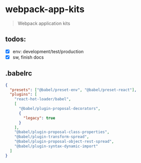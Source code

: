 # webpack-app-kits
> Webpack application kits

## todos:
- [x] env: development/test/production
- [x] sw, finish docs

## .babelrc
```json
{
  "presets": ["@babel/preset-env", "@babel/preset-react"],
  "plugins": [
    "react-hot-loader/babel",
    [
      "@babel/plugin-proposal-decorators",
      {
        "legacy": true
      }
    ],
    "@babel/plugin-proposal-class-properties",
    "@babel/plugin-transform-spread",
    "@babel/plugin-proposal-object-rest-spread",
    "@babel/plugin-syntax-dynamic-import"
  ]
}
```
